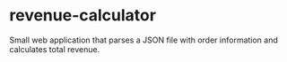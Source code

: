 # revenue-calculator
Small web application that parses a JSON file with order information and calculates total revenue.
